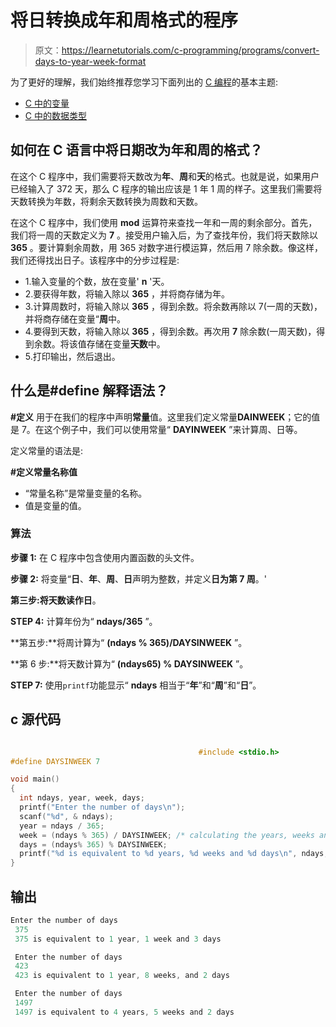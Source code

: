 # 将日转换成年和周格式的程序

> 原文：<https://learnetutorials.com/c-programming/programs/convert-days-to-year-week-format>

为了更好的理解，我们始终推荐您学习下面列出的 [C 编程](../ "C programming")的基本主题:

*   [C 中的变量](../../c-programming/variables)
*   [C 中的数据类型](../../c-programming/data-types-modifiers)

## 如何在 C 语言中将日期改为年和周的格式？

在这个 C 程序中，我们需要将天数改为**年**、**周**和**天**的格式。也就是说，如果用户已经输入了 372 天，那么 C 程序的输出应该是 1 年 1 周的样子。这里我们需要将天数转换为年数，将剩余天数转换为周数和天数。

在这个 C 程序中，我们使用 **mod** 运算符来查找一年和一周的剩余部分。首先，我们将一周的天数定义为 **7** 。接受用户输入后，为了查找年份，我们将天数除以 **365** 。要计算剩余周数，用 365 对数字进行模运算，然后用 7 除余数。像这样，我们还得找出日子。该程序中的分步过程是:

*   1.输入变量的个数，放在变量' **n** '天。
*   2.要获得年数，将输入除以 **365** ，并将商存储为年。
*   3.计算周数时，将输入除以 **365** ，得到余数。将余数再除以 7(一周的天数)，并将商存储在变量“**周**中。
*   4.要得到天数，将输入除以 **365** ，得到余数。再次用 **7** 除余数(一周天数)，得到余数。将该值存储在变量**天数**中。
*   5.打印输出，然后退出。

## 什么是#define 解释语法？

**#定义** 用于在我们的程序中声明**常量**值。这里我们定义常量**DAINWEEK**；它的值是 7。在这个例子中，我们可以使用常量“ **DAYINWEEK** ”来计算周、日等。

定义常量的语法是:

**#定义常量名称值**

*   “常量名称”是常量变量的名称。
*   值是变量的值。

### 算法

**步骤 1:** 在 C 程序中包含使用内置函数的头文件。

**步骤 2:** 将变量“**日**、**年**、**周**、**日**声明为整数，并定义**日为第 7 周**。'

**第三步:**将天数读作**日**。

**STEP 4:** 计算年份为“ **ndays/365** ”。

**第五步:**将周计算为“ **(ndays % 365)/DAYSINWEEK** ”。

**第 6 步:**将天数计算为“ **(ndays65) % DAYSINWEEK** ”。

**STEP 7:** 使用`printf`功能显示“ **ndays** 相当于“**年**”和“**周**”和“**日**”。

## c 源代码

```c

                                          #include <stdio.h>
#define DAYSINWEEK 7

void main()
{
  int ndays, year, week, days;
  printf("Enter the number of days\n");
  scanf("%d", & ndays);
  year = ndays / 365;
  week = (ndays % 365) / DAYSINWEEK; /* calculating the years, weeks and days  */
  days = (ndays% 365) % DAYSINWEEK;
  printf("%d is equivalent to %d years, %d weeks and %d days\n", ndays, year, week, days);
}

```

## 输出

```c
Enter the number of days
 375
 375 is equivalent to 1 year, 1 week and 3 days

 Enter the number of days
 423
 423 is equivalent to 1 year, 8 weeks, and 2 days

 Enter the number of days
 1497
 1497 is equivalent to 4 years, 5 weeks and 2 days
```